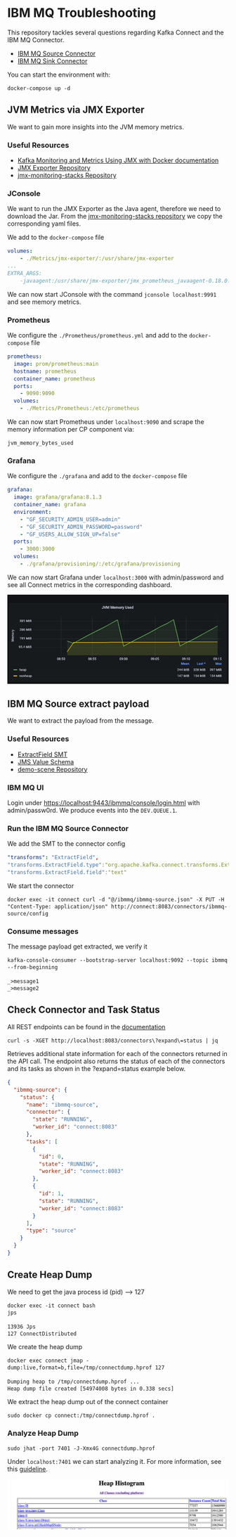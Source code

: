 # IBM MQ Troubleshooting

This repository tackles several questions regarding Kafka Connect and
the IBM MQ Connector.

* [IBM MQ Source Connector](https://docs.confluent.io/kafka-connectors/ibmmq-source/current/overview.html)
* [IBM MQ Sink Connector](https://docs.confluent.io/kafka-connectors/ibmmq-sink/current/overview.html)

You can start the environment with:

```shell
docker-compose up -d
```


## JVM Metrics via JMX Exporter

We want to gain more insights into the JVM memory metrics.

### Useful Resources
* [Kafka Monitoring and Metrics Using JMX with Docker documentation](https://docs.confluent.io/platform/current/installation/docker/operations/monitoring.html)
* [JMX Exporter Repository](https://github.com/prometheus/jmx_exporter)
* [jmx-monitoring-stacks Repository](https://github.com/confluentinc/jmx-monitoring-stacks/tree/7.2-post/shared-assets/jmx-exporter)

### JConsole
We want to run the JMX Exporter as the Java agent, therefore
we need to download the Jar.
From the [jmx-monitoring-stacks repository](https://github.com/confluentinc/jmx-monitoring-stacks/tree/7.2-post/shared-assets/jmx-exporter)
we copy the corresponding yaml files.

We add to the `docker-compose` file

```yaml
volumes:
    - ./Metrics/jmx-exporter/:/usr/share/jmx-exporter
...
EXTRA_ARGS:
    -javaagent:/usr/share/jmx-exporter/jmx_prometheus_javaagent-0.18.0.jar=1234:/usr/share/jmx-exporter/broker.yml
```

We can now start JConsole with the command `jconsole localhost:9991` and see memory metrics.

### Prometheus

We configure the `./Prometheus/prometheus.yml` and 
add to the `docker-compose` file

```yaml
prometheus:
  image: prom/prometheus:main
  hostname: prometheus
  container_name: prometheus
  ports:
    - 9090:9090
  volumes:
    - ./Metrics/Prometheus:/etc/prometheus
```

We can now start Prometheus under `localhost:9090` and scrape the memory information
per CP component via:

```
jvm_memory_bytes_used
```

### Grafana

We configure the `./grafana` and
add to the `docker-compose` file

```yaml
grafana:
  image: grafana/grafana:8.1.3
  container_name: grafana
  environment:
    - "GF_SECURITY_ADMIN_USER=admin"
    - "GF_SECURITY_ADMIN_PASSWORD=password"
    - "GF_USERS_ALLOW_SIGN_UP=false"
  ports:
    - 3000:3000
  volumes:
    - ./grafana/provisioning/:/etc/grafana/provisioning
```

We can now start Grafana under `localhost:3000` with admin/password and 
see all Connect metrics in the corresponding dashboard.

![](connect_memory.png)


## IBM MQ Source extract payload

We want to extract the payload from the message.

### Useful Resources

* [ExtractField SMT](https://docs.confluent.io/platform/current/connect/transforms/extractfield.html#extractfield)
* [JMS Value Schema](https://docs.confluent.io/kafka-connectors/ibmmq-source/current/overview.html#io-confluent-connect-jms-value)
* [demo-scene Repository](https://github.com/confluentinc/demo-scene/tree/master/ibm-demo)

### IBM MQ UI

Login under [https://localhost:9443/ibmmq/console/login.html](https://localhost:9443/ibmmq/console/login.html) with admin/passw0rd.
We produce events into the `DEV.QUEUE.1`.

### Run the IBM MQ Source Connector

We add the SMT to the connector config
```yaml
"transforms": "ExtractField",
"transforms.ExtractField.type":"org.apache.kafka.connect.transforms.ExtractField$Value",
"transforms.ExtractField.field":"text"
```

We start the connector
```shell
docker exec -it connect curl -d "@/ibmmq/ibmmq-source.json" -X PUT -H "Content-Type: application/json" http://connect:8083/connectors/ibmmq-source/config
```

### Consume messages

The message payload get extracted, we verify it

```shell
kafka-console-consumer --bootstrap-server localhost:9092 --topic ibmmq --from-beginning

_>message1
_>message2
```

## Check Connector and Task Status

All REST endpoints can be found in the [documentation](https://docs.confluent.io/platform/current/connect/references/restapi.html#kconnect-cluster)

```shell
curl -s -XGET http://localhost:8083/connectors\?expand\=status | jq
```
Retrieves additional state information for each of the connectors returned in the API call. The endpoint also returns the status of each of the connectors and its tasks as shown in the ?expand=status example below.

```json
{
  "ibmmq-source": {
    "status": {
      "name": "ibmmq-source",
      "connector": {
        "state": "RUNNING",
        "worker_id": "connect:8083"
      },
      "tasks": [
        {
          "id": 0,
          "state": "RUNNING",
          "worker_id": "connect:8083"
        },
        {
          "id": 1,
          "state": "RUNNING",
          "worker_id": "connect:8083"
        }
      ],
      "type": "source"
    }
  }
}
```

## Create Heap Dump

We need to get the java process id (pid) --> 127

```shell
docker exec -it connect bash
jps

13936 Jps
127 ConnectDistributed
```

We create the heap dump
```shell
docker exec connect jmap -dump:live,format=b,file=/tmp/connectdump.hprof 127

Dumping heap to /tmp/connectdump.hprof ...
Heap dump file created [54974008 bytes in 0.338 secs]
```

We extract the heap dump out of the connect container
```
sudo docker cp connect:/tmp/connectdump.hprof .
```

### Analyze Heap Dump

```shell
sudo jhat -port 7401 -J-Xmx4G connectdump.hprof
```

Under `localhost:7401` we can start analyzing it.
For more information, see this [guideline](https://blog.gceasy.io/2015/08/28/jhat-heap-dump-analysis/).

![](heapdump.png)